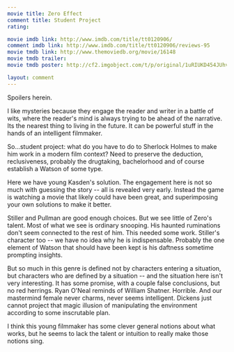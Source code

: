 ```yaml
---
movie title: Zero Effect
comment title: Student Project
rating: 

movie imdb link: http://www.imdb.com/title/tt0120906/
comment imdb link: http://www.imdb.com/title/tt0120906/reviews-95
movie tmdb link: http://www.themoviedb.org/movie/16148
movie tmdb trailer: 
movie tmdb poster: http://cf2.imgobject.com/t/p/original/1uRIUKD454JUhv5qz9Pa7AUYGuX.jpg

layout: comment
---
```


Spoilers herein.

I like mysteries because they engage the reader and writer in a battle of wits, where the reader's mind is always trying to be ahead of the narrative. Its the nearest thing to living in the future. It can be powerful stuff in the hands of an intelligent filmmaker.

So...student project: what do you have to do to Sherlock Holmes to make him work in a modern film context? Need to preserve the deduction, reclusiveness, probably the drugtaking, bachelorhood and of course establish a Watson of some type.

Here we have young Kasden's solution. The engagement here is not so much with guessing the story -- all is revealed very early. Instead the game is watching a movie that likely could have been great, and superimposing your own solutions to make it better.

Stiller and Pullman are good enough choices. But we see little of Zero's talent. Most of what we see is ordinary snooping. His haunted ruminations don't seem connected to the rest of him. This needed some work. Stiller's character too -- we have no idea why he is indispensable. Probably the one element of Watson that should have been kept is his daftness sometime prompting insights.

But so much in this genre is defined not by characters entering a situation, but characters who are defined by a situation -- and the situation here isn't very interesting. It has some promise, with a couple false conclusions, but no red herrings. Ryan O'Neal reminds of William Shatner. Horrible. And our mastermind female never charms, never seems intelligent. Dickens just cannot project that magic illusion of manipulating the environment according to some inscrutable plan.

I think this young filmmaker has some clever general notions about what works, but he seems to lack the talent or intuition to really make those notions sing.